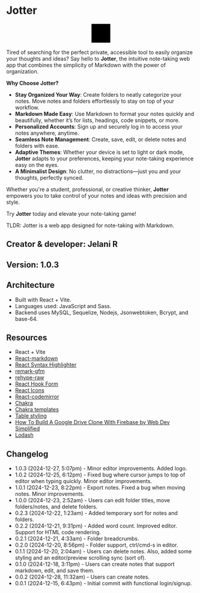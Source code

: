 # Jotter

<center><img src='./src/assets/ic/jotter4.gif#jotter' alt='Jotter logo' height='50px' width='50px'/></center>

Tired of searching for the perfect private, accessible tool to easily organize your thoughts and ideas? Say hello to **Jotter**, the intuitive note-taking web app that combines the simplicity of Markdown with the power of organization.

**Why Choose Jotter?**

- **Stay Organized Your Way**: Create folders to neatly categorize your notes. Move notes and folders effortlessly to stay on top of your workflow.
- **Markdown Made Easy**: Use Markdown to format your notes quickly and beautifully, whether it’s for lists, headings, code snippets, or more.
- **Personalized Accounts**: Sign up and securely log in to access your notes anywhere, anytime.
- **Seamless Note Management**: Create, save, edit, or delete notes and folders with ease.
- **Adaptive Themes**: Whether your device is set to light or dark mode, **Jotter** adapts to your preferences, keeping your note-taking experience easy on the eyes.
- **A Minimalist Design**: No clutter, no distractions—just you and your thoughts, perfectly synced.

Whether you're a student, professional, or creative thinker, **Jotter** empowers you to take control of your notes and ideas with precision and style.

Try **Jotter** today and elevate your note-taking game!

TLDR: Jotter is a web app designed for note-taking with Markdown.

## Creator & developer: Jelani R

## Version: 1.0.3

## Architecture

- Built with React + Vite.
- Languages used: JavaScript and Sass.
- Backend uses MySQL, Sequelize, Nodejs, Jsonwebtoken, Bcrypt, and base-64.

## Resources

- React + Vite
- [React-markdown](https://www.npmjs.com/package/react-markdown)
- [React Syntax Highlighter](https://github.com/react-syntax-highlighter/react-syntax-highlighter)
- [remark-gfm](https://github.com/remarkjs/remark-gfm)
- [rehype-raw](https://www.npmjs.com/package/rehype-raw)
- [React Hook Form](https://react-hook-form.com/)
- [React Icons](https://react-icons.github.io/react-icons/)
- [React-codemirror](https://uiwjs.github.io/react-codemirror/)
- [Chakra](https://www.chakra-ui.com/docs/get-started/installation)
- [Chakra templates](https://chakra-templates.vercel.app/navigation/navbar)
- [Table styling](https://dev.to/letsbsocial1/how-to-add-tables-to-react-markdown-21lc)
- [How To Build A Google Drive Clone With Firebase by Web Dev Simplified](https://youtu.be/6XTRElVAZ9Y)
- [Lodash](https://lodash.com/)

## Changelog

- 1.0.3 (2024-12-27, 5:07pm) - Minor editor improvements. Added logo.
- 1.0.2 (2024-12-25, 6:12pm) - Fixed bug where cursor jumps to top of editor when typing quickly. Minor editor improvements.
- 1.0.1 (2024-12-23, 8:22pm) - Export notes. Fixed a bug when moving notes. Minor improvements.
- 1.0.0 (2024-12-23, 2:52am) - Users can edit folder titles, move folders/notes, and delete folders.
- 0.2.3 (2024-12-22, 1:23am) - Added temporary sort for notes and folders.
- 0.2.2 (2024-12-21, 9:31pm) - Added word count. Improved editor. Support for HTML code rendering.
- 0.2.1 (2024-12-21, 4:33am) - Folder breadcrumbs.
- 0.2.0 (2024-12-20, 8:56pm) - Folder support, ctrl/cmd-s in editor.
- 0.1.1 (2024-12-20, 2:04am) - Users can delete notes. Also, added some styling and an editor/preview scrolling sync (sort of).
- 0.1.0 (2024-12-18, 3:11pm) - Users can create notes that support markdown, edit, and save them.
- 0.0.2 (2024-12-28, 11:32am) - Users can create notes.
- 0.0.1 (2024-12-15, 6:43pm) - Initial commit with functional login/signup.
